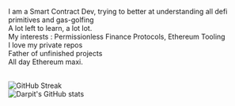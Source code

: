 I am a Smart Contract Dev, trying to better at understanding all defi primitives and gas-golfing</br>
A lot left to learn, a lot lot.</br>
My interests : Permissionless Finance Protocols, Ethereum Tooling <br />
I love my private repos  <br />
Father of unfinished projects <br />
All day Ethereum maxi. <br/>
<br/>

![GitHub Streak](http://github-readme-streak-stats.herokuapp.com?user=proxima424&theme=dark&background=000000)
<br/>
![Darpit's GitHub stats](https://github-readme-stats.vercel.app/api?username=proxima424&theme=buefy&show_icons=true)



